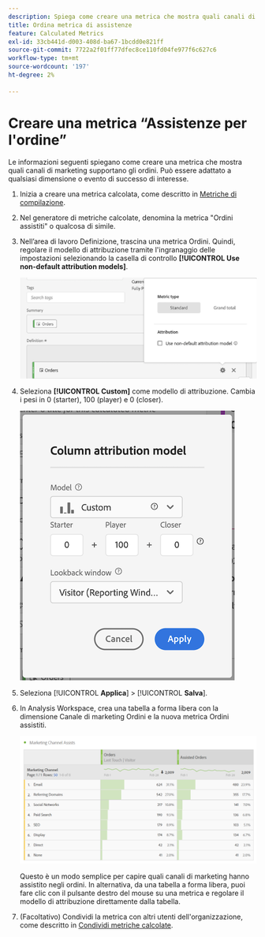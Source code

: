 ```yaml
---
description: Spiega come creare una metrica che mostra quali canali di marketing supportano gli ordini. Può essere adattato a qualsiasi dimensione o evento di successo di interesse.
title: Ordina metrica di assistenze
feature: Calculated Metrics
exl-id: 33cb441d-d003-408d-ba67-1bcdd0e821ff
source-git-commit: 7722a2f01ff77dfec8ce110fd04fe977f6c627c6
workflow-type: tm+mt
source-wordcount: '197'
ht-degree: 2%

---
```


# Creare una metrica “Assistenze per l&#39;ordine”

Le informazioni seguenti spiegano come creare una metrica che mostra quali canali di marketing supportano gli ordini. Può essere adattato a qualsiasi dimensione o evento di successo di interesse.

1. Inizia a creare una metrica calcolata, come descritto in [Metriche di compilazione](/help/components/c-calcmetrics/c-workflow/cm-workflow/c-build-metrics/cm-build-metrics.md).

1. Nel generatore di metriche calcolate, denomina la metrica &quot;Ordini assistiti&quot; o qualcosa di simile.

1. Nell’area di lavoro Definizione, trascina una metrica Ordini. Quindi, regolare il modello di attribuzione tramite l&#39;ingranaggio delle impostazioni selezionando la casella di controllo **[!UICONTROL Use non-default attribution models]**.

   ![](assets/attr-model.png)

1. Seleziona **[!UICONTROL Custom]** come modello di attribuzione. Cambia i pesi in 0 (starter), 100 (player) e 0 (closer).

   ![](assets/custom-attr-model.png)

1. Seleziona [!UICONTROL **Applica**] > [!UICONTROL **Salva**].

1. In Analysis Workspace, crea una tabella a forma libera con la dimensione Canale di marketing Ordini e la nuova metrica Ordini assistiti.

   ![](assets/mktg-channel-assists.png)

   Questo è un modo semplice per capire quali canali di marketing hanno assistito negli ordini. In alternativa, da una tabella a forma libera, puoi fare clic con il pulsante destro del mouse su una metrica e regolare il modello di attribuzione direttamente dalla tabella.

1. (Facoltativo) Condividi la metrica con altri utenti dell&#39;organizzazione, come descritto in [Condividi metriche calcolate](/help/components/c-calcmetrics/c-workflow/cm-workflow/cm-sharing.md).
